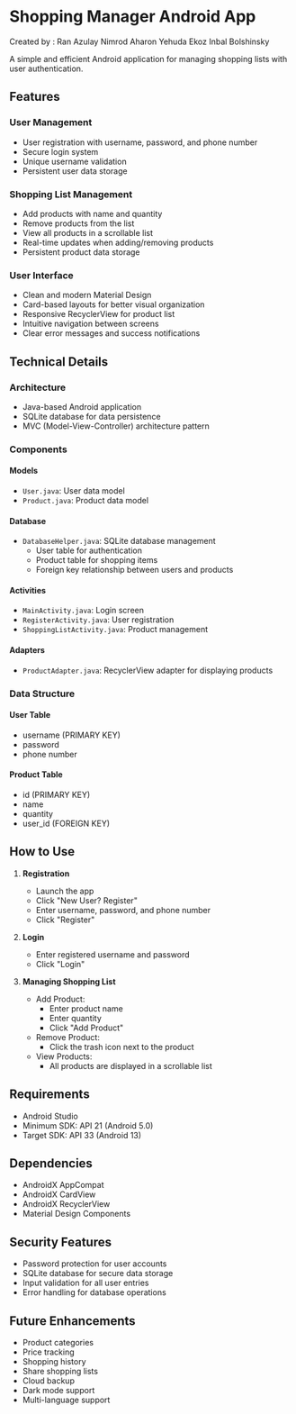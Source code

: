 # Shopping Manager Android App

Created by :
Ran Azulay
Nimrod Aharon
Yehuda Ekoz
Inbal Bolshinsky

A simple and efficient Android application for managing shopping lists with user authentication.

## Features

### User Management
- User registration with username, password, and phone number
- Secure login system
- Unique username validation
- Persistent user data storage

### Shopping List Management
- Add products with name and quantity
- Remove products from the list
- View all products in a scrollable list
- Real-time updates when adding/removing products
- Persistent product data storage

### User Interface
- Clean and modern Material Design
- Card-based layouts for better visual organization
- Responsive RecyclerView for product list
- Intuitive navigation between screens
- Clear error messages and success notifications

## Technical Details

### Architecture
- Java-based Android application
- SQLite database for data persistence
- MVC (Model-View-Controller) architecture pattern

### Components

#### Models
- `User.java`: User data model
- `Product.java`: Product data model

#### Database
- `DatabaseHelper.java`: SQLite database management
  - User table for authentication
  - Product table for shopping items
  - Foreign key relationship between users and products

#### Activities
- `MainActivity.java`: Login screen
- `RegisterActivity.java`: User registration
- `ShoppingListActivity.java`: Product management

#### Adapters
- `ProductAdapter.java`: RecyclerView adapter for displaying products

### Data Structure

#### User Table
- username (PRIMARY KEY)
- password
- phone number

#### Product Table
- id (PRIMARY KEY)
- name
- quantity
- user_id (FOREIGN KEY)

## How to Use

1. **Registration**
   - Launch the app
   - Click "New User? Register"
   - Enter username, password, and phone number
   - Click "Register"

2. **Login**
   - Enter registered username and password
   - Click "Login"

3. **Managing Shopping List**
   - Add Product:
     - Enter product name
     - Enter quantity
     - Click "Add Product"
   - Remove Product:
     - Click the trash icon next to the product
   - View Products:
     - All products are displayed in a scrollable list

## Requirements
- Android Studio
- Minimum SDK: API 21 (Android 5.0)
- Target SDK: API 33 (Android 13)

## Dependencies
- AndroidX AppCompat
- AndroidX CardView
- AndroidX RecyclerView
- Material Design Components

## Security Features
- Password protection for user accounts
- SQLite database for secure data storage
- Input validation for all user entries
- Error handling for database operations

## Future Enhancements
- Product categories
- Price tracking
- Shopping history
- Share shopping lists
- Cloud backup
- Dark mode support
- Multi-language support 
